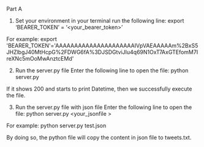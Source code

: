 Part A 
1.	Set your environment in your terminal run the following line: 
export ‘BEARER_TOKEN’ = ‘<your_bearer_token>’

For example: 
export 'BEARER_TOKEN'='AAAAAAAAAAAAAAAAAAAAAIVpVAEAAAAAm%2BxS5JHZlbgJ40MtHcpG%2FDWG6fA%3DJSDGtviJIu4q69N1OxT7AxGTEfomM7IreXNc5mOoMwAnztcEMd'

2.	Run the server.py file 
Enter the following line to open the file:
python server.py

If it shows 200 and starts to print Datetime, then we successfully execute the file.

3.	Run the server.py file with json file
Enter the following line to open the file:
python server.py <your_jsonfile >

For example:
python server.py test.json

By doing so, the python file will copy the content in json file to tweets.txt.


